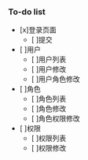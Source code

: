 ### To-do list

- [x]登录页面
    - [ ]提交
- [ ]用户
    - [ ]用户列表
    - [ ]用户修改
    - [ ]用户角色修改
- [ ]角色
    - [ ]角色列表
    - [ ]角色修改
    - [ ]角色权限修改
- [ ]权限
    - [ ]权限列表
    - [ ]权限修改
